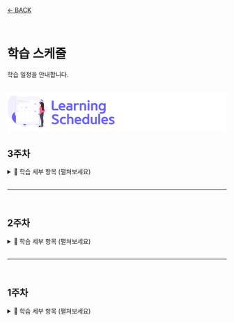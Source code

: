 [← BACK](../README.md)

<br />

# 학습 스케줄

학습 일정을 안내합니다.

<br />

<img src="../../assets/cover--calendar.png" alt />

## 3주차

<details>
  <summary>🎯 학습 세부 항목 (펼쳐보세요)</summary>
  <br/>

  3주차 학습은 온라인 + 오프라인 강의가 진행됩니다. 학습 내용은 'React 미니 프로젝트 실습, 고차 컴포넌트, React 폼 컨트롤' 입니다.

  - ☑︎ Mini Project {E1}

  <br/>

  ### ␥ 월요일

  <details>
    <summary>React Mini Project {E1}를 실습(1)하여 개념 정리 및 기본 활용법을 다져봅니다.</summary>
    <br />

  - ☑︎ 프로젝트 시작하기 (32초)
  - ☑︎ 문서 헤드 구성 (3분 41초)
  - ☑︎ 디렉토리 구성 (1분 5초)
  - ☑︎ 컴포넌트 구성 Part 1
    - 컴포넌트 등록 `AppHeader`, `AppMain`, `GoToTop` (2분 54초)
    - JSX 코드 정리 `AppHeader`, `AppMain`, `GoToTop` (2분 36초)
  - ☑︎ 컴포넌트 구성 Part 2
    - 컴포넌트 추가 등록 `AppHomeLink`, `AppNavigation`, `BeverageList`, `BeverageItem` (4분 13초)
    - 컴포넌트 스타일 검토 (6분 5초)
  </details>

  <br />

  ### ␥ 화요일

  <details>
    <summary>React Mini Project {E1}를 실습(2)하여 개념 정리 및 기본 활용법을 다져봅니다.</summary>
    <br />

  - ☑︎ 컴포넌트 props 디자인
    - 컴포넌트 props 설계 `AppHomeLink` (6분 2초)
    - 컴포넌트 props 설계 (`classnames` 라이브러리, `as` 속성 등) (8분 51초)
  - ☑︎ 컴포넌트 이벤트 핸들링 & 타임 컨트롤 (9분 30초)
  - ☑︎ 리스트 렌더링 & 컨텍스트 Part 1 (9분 33초)
  </details>

  <br />

  ### ␥ 수요일

  <details>
    <summary>React Mini Project {E1}를 실습(3)하여 개념 정리 및 기본 활용법을 다져봅니다.</summary>
    <br />

  - ☑︎ 컴포넌트 접근성 개선 
    - 키보드 접근성 설정 `ref`, `forwardRef`, `shouldComponentUpdate` (12분 5초)
    - 컴포넌트 참조 전달(`forwardRef`)과 개발 도구에서 이름 표시 설정 (2분 22초)
  - ☑︎ 리스트 렌더링 & 컨텍스트 Part 2
    - 컴포넌트 리스트 렌더링 + Context API `BeverageList` (4분 9초)
    - 다이얼로그 인터랙션 `BeverageItem` (10분 10초)
  - ☑︎ 페이지 상단 스크롤 이동
    - 페이지 상단 이동 인터랙션 `GoToTop` (6분 3초)
    - React 훅 활용 `useState`, `useEffect` (7분 40초)
  </details>

  <br />

### ␥ 목요일

  <details>
    <summary>고차 컴포넌트(HOC, Higher-Order Component)에 대해 학습합니다.</summary>
    <br />

  - ☑︎ 고차 함수(HOF)란? (4분 27초)
  - ☑︎ 고차 컴포넌트(HOC)란? (3분 42초)
  - ☑︎ 사용자 정의 고차 컴포넌트 (7분 37초)
  </details>

  <br />

### ␥ 금요일

  <details>
    <summary>React 폼 컨트롤에 대해 학습합니다.</summary>
    <br />

  - ☑︎ HTML VS React 폼 컨트롤 (7분 3초)
  - ☑︎ AppInput 컴포넌트 (5분 33초)
  - ☑︎ React 폼 멀티플 컨트롤 핸들링 (7분 52초)
  - ☑︎ 컨트롤 vs 언 컨트롤 컴포넌트, ref 속성 (10분 13초)
  - ☑︎ React Context를 사용한 데이터 수정 코드 리뷰 (8분 8초)
  </details>

</details>

<br/>

---

<br/>

## 2주차

<details>
  <summary>🎯 학습 세부 항목 (펼쳐보세요)</summary>
  <br/>

2주차 학습은 온라인 + 오프라인 강의가 진행됩니다. 학습 내용은 'React 컴포넌트, 이벤트 처리, 컴포넌트 통신, 접근성' 입니다.

- ☑︎ React 함수형, 클래스형 컴포넌트
- ☑︎ React 컴포넌트 전달 속성 / 상태
- ☑︎ React 컴포넌트 라이프 사이클 훅
- ☑︎ React 이벤트 핸들링
- ☑︎ React 컴포넌트 통신
- ☑︎ React Context API
- ☑︎ React 접근성(A11Y)

  <br/>

### ␥ 월요일

  <details>
    <summary>React 컴포넌트 props & PropTypes에 대해 학습합니다.</summary>
    <!-- <br /> -->

#### 1. 컴포넌트 & 전달 속성(props)

- ☑︎ React 함수형 컴포넌트 (3분 33초)
- ☑︎ React 클래스 컴포넌트 (3분 18초)
- ☑︎ React 컴포넌트 import, export / props (14분 53초)
- ☑︎ React 컴포넌트 관리 (추출) (7분 16초)

#### 2. 전달 속성(props) 검사

- ☑︎ JavaScript 타입 검사 (3분 38초)
- ☑︎ PropTypes를 활용해 컴포넌트 props 검사 (9분 18초)
- ☑︎ PropTypes 속성 기본 값 defaultProps 설정 (5분 5초)
  </details>

    <br />
    
### ␥ 화요일

  <details>
    <summary>React 컴포넌트 state, Life Cycle Hooks에 대해 학습합니다.</summary>
    <br />

  - ☑︎ 클래스 컴포넌트의 state 란? (7분 56초)
  - ☑︎ 컴포넌트 라이프 사이클 훅(Life Cycle Hooks) 이란? (4분 45초)
  - ☑︎ 생성 시점의 라이프 사이클 훅 (14분 0초)
  - ☑︎ 업데이트, 제거 시점의 라이프 사이클 훅 (9분 35초)
  - ☑︎ 오류 발생 시점의 라이프 사이클 훅 (4분 39초)
  </details>

    <br />

### ␥ 수요일

  <details>
    <summary>React 이벤트 핸들링 & this 컨텍스트, 컴포넌트 통신(state 리프팅 업)에 대해 학습합니다.</summary>
    <!-- <br /> -->

  #### 1. 이벤트 핸들링

  - ☑︎ React 이벤트 핸들링 (6분 33초)
  - ☑︎ React 이벤트 핸들러와 this (13분 59초)

  #### 2. 컴포넌트 통신

  - ☑︎ React 컴포넌트 간 통신이 필요한 이유 (1분 50초)
  - ☑︎ 부모 컴포넌트와 자식 컴포넌트 사이의 props ⇌ callback (3분 59초)
  - ☑︎ 복잡한 컴포넌트 트리 구조에서 props ⇌ callback의 문제 (9분 2초)
  - ☑︎ 상태 관리를 효율적으로 관리하기 위한 방법 Context, React Redux (2분 24초)
  </details>

    <br />

### ␥ 목요일

<details>
  <summary>React 컨텍스트(Context) API에 대해 학습합니다.</summary>
  <br />

- ☑︎ Context의 Provider, Consumer를 사용한 데이터 공유 (9분 53초)
- ☑︎ Context 모듈을 활용해 개별 컴포넌트에서 데이터 공유 (12분 15초)
- ☑︎ Context Type 활용 (6분 23초)
</details>

  <br />

### ␥ 금요일

<details>
  <summary>React 접근성(A11Y)에 대해 학습합니다.</summary>
  <!-- <br /> -->

  #### 🔗 접근성 강의 시청 Youtube 재생목록 시청

  - ☑︎ 헤딩 레벨(Heading Level) (14분 14초)
  - ☑︎ 히든 콘텐츠(Hidden Contents) (9분 46초)
  - ☑︎ 버튼 컴포넌트(Button Component) (7분 58초)
  - ☑︎ 사용에 주의가 필요한 HTML 표준 문법 (7분, ↓ 첨부 영상 시청)
  - ☑︎ 접근성 자동 검사 (React-axe) (9분 3초)
</details>

<br />

</details>

<br/>

<!-- -------------------------------------------------------------------------------------------  -->

---

<br/>

## 1주차

<details>
  <summary>🎯 학습 세부 항목 (펼쳐보세요)</summary>
  <br />

1주차 학습은 'Front-End 프레임워크 소개 및 React 사용법', 그리고 ECMAScript 2015(이하 ES6) 입니다.

- ☑︎ Front-End 개발 학습 가이드
- ☑︎ React 소개 및 맛보기!
- ☑︎ VS Code 개발 도구 확장
- ☑︎ Virtual DOM / React 요소와 JSX
- ☑︎ JSX 활용
- ☑︎ ES6

> **NOTE.**<br/>
> React 프로그래밍은 기본적으로 ES6+를 사용합니다.<br />
> ES6+ 학습이 부족한 분들은 [영상 강의](https://이듬.run/next-javascript/)를 시청해 사용법을 꼭 익혀주세요!

  <br />

### ␥ 월요일

  <details>
    <summary>React 학습에 앞서 알고 있어야 할 내용에 대해 알아봅니다.</summary>
    <br />

- ☑︎ React 학습에 앞서 공부해야 할 것들! (2분 45초)
- ☑︎ Front-End 개발 학습 로드맵 (7분 37초)
- ☑︎ 프로그래밍 언어 환경 (3분 27초)
- ☑︎ 프레임워크를 사용하는 이유 (7분 11초)
  </details>

    <br />

### ␥ 화요일

  <details>
    <summary>React 컴포넌트 시스템에 대해 알아보고, 프로젝트를 시작하는 방법을 살펴봅니다.</summary>
    <br />

- ☑︎ React 소개 (4분 6초)
- ☑︎ React 러닝 다이어그램 (3분 44초)
- ☑︎ React 컴포넌트와 요소 (5분 25초)
- ☑︎ React 컴포넌트 구조 이해 및 활용 (7분 11초)
- ☑︎ React 컴포넌트와 전달 속성(props) (6분 48초)
- ☑︎ React 프로젝트 생성 with CRA (8분 6초)
- ☑︎ React 프로젝트 디렉토리 구조 (9분 56초)
  </details>

    <br/>

### ␥ 수요일

  <details>
    <summary>React 개발을 도와줄 VS Code 확장(Extensions)을 소개하고 설치/사용법을 살펴봅니다.</summary>
    <br />

- ☑︎ Prettier - Code formatter (9분 49초)
- ☑︎ Formatting Toggle (1분 47초)
- ☑︎ React Snippets (3분 37초)
- ☑︎ React Pure To Class (2분 37초)
- ☑︎ Auto Import (2분 50초)
- ☑︎ Import Cost (3분 0초)
- ☑︎ Auto Complete Tag (1분 49초)
- ☑︎ Bracket Pair Colorizer 2 (3분 14초)
- ☑︎ Color Highlight & Manager (3분 7초)
- ☑︎ Image preview (46초)
- ☑︎ Translator (1분 34초)
  </details>

    <br/>

### ␥ 목요일

  <details>
    <summary>React 렌더링의 핵심인 Virtual DOM과 JSX에 대해 학습합니다.</summary>
    <!-- <br /> -->

#### [Virtual DOM 강의, [Youtube]](https://bit.ly/37OYkSI)

- ☑︎ 환경 설정 (3분 10초)
- ☑︎ Real DOM 컨트롤 (1분 13초)
- ☑︎ Virtual DOM 컨트롤 (3분 55초)
- ☑︎ Virtual DOM Tree 비교 & 패치 (5분 52초)
- ☑︎ Virtual DOM 배열 순환 (1분 57초)
- ☑︎ Virtual DOM 제거 (4분 20초)
- ☑︎ Virtual DOM 추가 (6분 50초)

#### JSX ➪ React 요소

- ☑︎ React 요소를 만드는 2가지 방법 (7분 1초)
- ☑︎ 가상 DOM이란? (5분 32초)
- ☑︎ JSX 코드가 Babel 컴파일러를 만나면? (6분 8초)
  </details>

    <br/>

### ␥ 금요일

  <details>
    <summary>React의 데이터, 콘텐츠, 속성 바인딩 그리고 조건부, 리스트 렌더링 등에 대해 학습합니다.</summary>
    <br />

- ☑︎ 데이터 바인딩이란? (2분 42초)
- ☑︎ 콘텐츠 바인딩과 JavaScript 표현식 (3분 11초)
- ☑︎ 속성 바인딩 (style, className) (5분 36초)
- ☑︎ 조건 문을 사용한 조건부 렌더링 (if, switch 문) (6분 11초)
- ☑︎ 조건 식을 사용한 사용한 조건부 렌더링 (3항식, 논리연산자) (5분 40초)
- ☑︎ Array 객체의 map() 메서드를 활용한 리스트 렌더링 (7분 18초)
- ☑︎ JSX 사용시 주의할 점 (5분 22초)
  </details>
</details>
